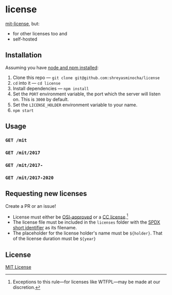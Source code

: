 # license

[mit-license](https://github.com/remy/mit-license), but:

-   for other licenses too and
-   self-hosted

## Installation

Assuming you have [node and npm installed](https://nodejs.org/en):

1. Clone this repo — `git clone git@github.com:shreyasminocha/license`
2. `cd` into it — `cd license`
3. Install dependencies — `npm install`
4. Set the `PORT` environment variable, the port which the server will listen on. This is `3000` by default.
5. Set the `LICENSE_HOLDER` environment variable to your name.
6. `npm start`

## Usage

### `GET /mit`

### `GET /mit/2017`

### `GET /mit/2017-`

### `GET /mit/2017-2020`

## Requesting new licenses

Create a PR or an issue!

-   License must either be [OSI-approved](https://opensource.org/licenses/alphabetical) or a [CC license](https://creativecommons.org/licenses/).[^1]
-   The license file must be included in the `licenses` folder with the [SPDX short identifier](https://spdx.org/using-spdx-license-identifier) as its filename.
-   The placeholder for the license holder's name must be `${holder}`. That of the license duration must be `${year}`

[^1]: Exceptions to this rule—for licenses like WTFPL—may be made at our discretion.

## License

[MIT License](https://shreyas.mit-license.org)
